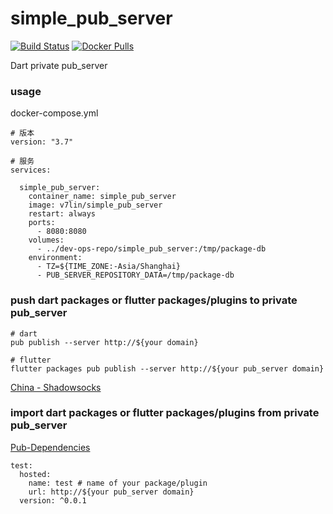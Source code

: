 # simple_pub_server

[![Build Status](https://cloud.drone.io/api/badges/v7lin/simple_pub_server/status.svg)](https://cloud.drone.io/v7lin/simple_pub_server)
[![Docker Pulls](https://img.shields.io/docker/pulls/v7lin/simple_pub_server.svg)](https://hub.docker.com/r/v7lin/simple_pub_server)

Dart private pub_server

### usage

docker-compose.yml
````
# 版本
version: "3.7"

# 服务
services:

  simple_pub_server:
    container_name: simple_pub_server
    image: v7lin/simple_pub_server
    restart: always
    ports:
      - 8080:8080
    volumes:
      - ../dev-ops-repo/simple_pub_server:/tmp/package-db
    environment:
      - TZ=${TIME_ZONE:-Asia/Shanghai}
      - PUB_SERVER_REPOSITORY_DATA=/tmp/package-db
````

### push dart packages or flutter packages/plugins to private pub_server

````
# dart
pub publish --server http://${your domain}

# flutter
flutter packages pub publish --server http://${your pub_server domain}
````

[China - Shadowsocks](https://blog.haitanyule.com/2019-02-27/flutter/)

### import dart packages or flutter packages/plugins from private pub_server

[Pub-Dependencies](https://www.dartlang.org/tools/pub/dependencies)

````
test:
  hosted:
    name: test # name of your package/plugin
    url: http://${your pub_server domain}
  version: ^0.0.1
````